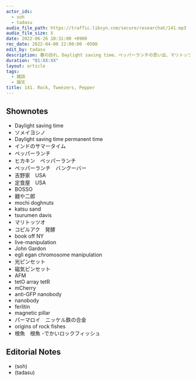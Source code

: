 ```yaml
---
actor_ids:
  - soh
  - tadasu
audio_file_path: https://traffic.libsyn.com/secure/researchat/141.mp3 
audio_file_size: X
date: 2022-06-26 10:31:00 +0900
rec_date: 2022-04-08 22:00:00 -0500
edit_by: tadasu
description: 春の訪れ、Daylight saving time、ペッパーランチの思い出、マリトッツォって何、ライブセルにおいて、磁力で染色体を動かす論文、寿命のバリエーションが非常に大きい(10-200歳)根魚のゲノム解析論文について話しました。
duration: "01:XX:XX"
layout: article
tags:
  - 雑談
  - 論文
title: 141. Rock, Tweezers, Pepper
---
```


## Shownotes
- Daylight saving time
- ソメイヨシノ
- Daylight saving time permanent time
- インドのサマータイム
- ペッパーランチ
- ヒカキン　ペッパーランチ
- ペッパーランチ　バンクーバー
- 吉野家　USA
- 定食屋　USA
- BOSSO
- 麺や二郎
- mochi doghnuts
- katsu sand
- tsurumen davis
- マリトッツオ
- コピルアク　発酵
- book off NY
- live-manipulation
- John Gardon
- egli egan chromosome manipulation
- 光ピンセット
- 磁気ピンセット
- AFM
- tetO array tetR
- mCherry
- anti-GFP nanobody
- nanobody
- ferlitin
- magnetic pillar
- パーマロイ　ニッケル鉄の合金
- origins of rock fishes
- 根魚　根魚
-でかいロックフィッシュ

## Editorial Notes
- (soh)
- (tadasu)
